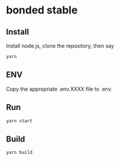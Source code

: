 # bonded stable

## Install

Install node.js, clone the repository, then say

```sh
yarn
```

## ENV

Copy the appropriate .env.XXXX file to .env.

## Run

```sh
yarn start
```

## Build

```sh
yarn build
```

